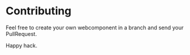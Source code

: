 # Contributing

Feel free to create your own webcomponent in a branch and send your PullRequest.

Happy hack.
